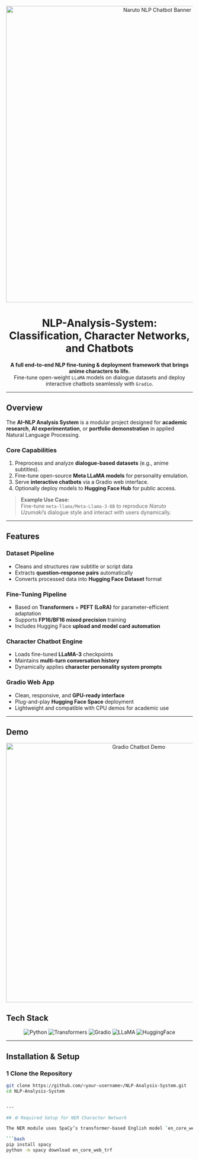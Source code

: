 <p align="center">

  <img src="NLP-Analysis-System/naruto_banner.jpg" alt="Naruto NLP Chatbot Banner" width="800"/>
</p>

<h1 align="center"> NLP-Analysis-System: Classification, Character Networks, and Chatbots</h1>

<p align="center">
  <b>A full end-to-end NLP fine-tuning & deployment framework that brings anime characters to life.</b>  
  <br>
  Fine-tune open-weight <code>LLaMA</code> models on dialogue datasets and deploy interactive chatbots seamlessly with <code>Gradio</code>.
</p>

---

##  Overview

The **AI–NLP Analysis System** is a modular project designed for **academic research**, **AI experimentation**, or **portfolio demonstration** in applied Natural Language Processing.

### Core Capabilities
1.  Preprocess and analyze **dialogue-based datasets** (e.g., anime subtitles).
2.  Fine-tune open-source **Meta LLaMA models** for personality emulation.
3.  Serve **interactive chatbots** via a Gradio web interface.
4.  Optionally deploy models to **Hugging Face Hub** for public access.

> **Example Use Case:**  
> Fine-tune `meta-llama/Meta-Llama-3-8B` to reproduce *Naruto Uzumaki*’s dialogue style and interact with users dynamically.

---

##  Features

###  Dataset Pipeline
- Cleans and structures raw subtitle or script data  
- Extracts **question–response pairs** automatically  
- Converts processed data into **Hugging Face Dataset** format  

###  Fine-Tuning Pipeline
- Based on **Transformers** + **PEFT (LoRA)** for parameter-efficient adaptation  
- Supports **FP16/BF16 mixed precision** training  
- Includes Hugging Face **upload and model card automation**

###  Character Chatbot Engine
- Loads fine-tuned **LLaMA-3** checkpoints  
- Maintains **multi-turn conversation history**  
- Dynamically applies **character personality system prompts**

###  Gradio Web App
- Clean, responsive, and **GPU-ready interface**  
- Plug-and-play **Hugging Face Space** deployment  
- Lightweight and compatible with CPU demos for academic use

---

##  Demo

<p align="center">
  <img src="assets/gradio_demo.png" alt="Gradio Chatbot Demo" width="700"/>
</p>

##  Tech Stack

<div align="center">

![Python](https://img.shields.io/badge/Python-3.12-blue?logo=python)
![Transformers](https://img.shields.io/badge/🤗Transformers-PEFT-yellow)
![Gradio](https://img.shields.io/badge/Gradio-App-green)
![LLaMA](https://img.shields.io/badge/LLaMA-3-orange)
![HuggingFace](https://img.shields.io/badge/HuggingFace-Models-lightgrey?logo=huggingface)

</div>

---

##  Installation & Setup

### 1️ Clone the Repository
```bash
git clone https://github.com/<your-username>/NLP-Analysis-System.git
cd NLP-Analysis-System


---

## ⚙️ Required Setup for NER Character Network

The NER module uses SpaCy’s transformer-based English model `en_core_web_trf`, which must be installed manually if you are working in a cloud environment:

```bash
pip install spacy
python -m spacy download en_core_web_trf
